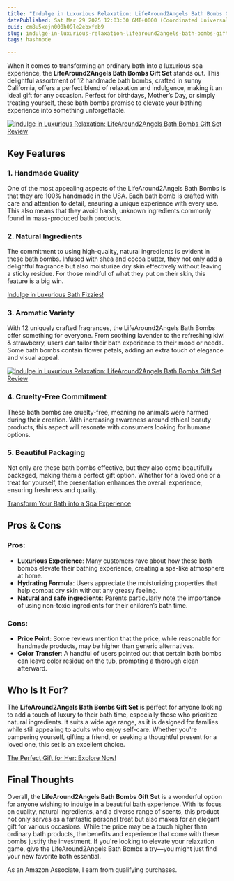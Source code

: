 ```yaml
---
title: "Indulge in Luxurious Relaxation: LifeAround2Angels Bath Bombs Gift Set Review"
datePublished: Sat Mar 29 2025 12:03:30 GMT+0000 (Coordinated Universal Time)
cuid: cm8u5xejn000h09le2ebxfeb9
slug: indulge-in-luxurious-relaxation-lifearound2angels-bath-bombs-gift-set-review
tags: hashnode

---
```


<p>When it comes to transforming an ordinary bath into a luxurious spa experience, the <strong>LifeAround2Angels Bath Bombs Gift Set</strong> stands out. This delightful assortment of 12 handmade bath bombs, crafted in sunny California, offers a perfect blend of relaxation and indulgence, making it an ideal gift for any occasion. Perfect for birthdays, Mother’s Day, or simply treating yourself, these bath bombs promise to elevate your bathing experience into something unforgettable.</p>
<a href='https://www.amazon.com/dp/B01MFGN8S5?tag=myreviews0fcb-20' target='_blank' rel='nofollow'>
<img src='https://m.media-amazon.com/images/I/717eJ3k083L._AC_SL1500_.jpg' alt='Indulge in Luxurious Relaxation: LifeAround2Angels Bath Bombs Gift Set Review' style='display: block; margin: auto; max-width: 100%; height: auto;'>
</a>
<h2>Key Features</h2>
<h3>1. <strong>Handmade Quality</strong></h3>
<p>One of the most appealing aspects of the LifeAround2Angels Bath Bombs is that they are 100% handmade in the USA. Each bath bomb is crafted with care and attention to detail, ensuring a unique experience with every use. This also means that they avoid harsh, unknown ingredients commonly found in mass-produced bath products.</p>
<h3>2. <strong>Natural Ingredients</strong></h3>
<p>The commitment to using high-quality, natural ingredients is evident in these bath bombs. Infused with shea and cocoa butter, they not only add a delightful fragrance but also moisturize dry skin effectively without leaving a sticky residue. For those mindful of what they put on their skin, this feature is a big win.</p>
<p><a href='https://www.amazon.com/dp/B01MFGN8S5?tag=myreviews0fcb-20' target='_blank' rel='nofollow'>Indulge in Luxurious Bath Fizzies!</a></p>
<h3>3. <strong>Aromatic Variety</strong></h3>
<p>With 12 uniquely crafted fragrances, the LifeAround2Angels Bath Bombs offer something for everyone. From soothing lavender to the refreshing kiwi &amp; strawberry, users can tailor their bath experience to their mood or needs. Some bath bombs contain flower petals, adding an extra touch of elegance and visual appeal.</p>
<a href='https://www.amazon.com/dp/B01MFGN8S5?tag=myreviews0fcb-20' target='_blank' rel='nofollow'>
<img src='https://m.media-amazon.com/images/I/811V5VqC+WL._AC_SL1500_.jpg' alt='Indulge in Luxurious Relaxation: LifeAround2Angels Bath Bombs Gift Set Review' style='display: block; margin: auto; max-width: 100%; height: auto;'>
</a>
<h3>4. <strong>Cruelty-Free Commitment</strong></h3>
<p>These bath bombs are cruelty-free, meaning no animals were harmed during their creation. With increasing awareness around ethical beauty products, this aspect will resonate with consumers looking for humane options.</p>
<h3>5. <strong>Beautiful Packaging</strong></h3>
<p>Not only are these bath bombs effective, but they also come beautifully packaged, making them a perfect gift option. Whether for a loved one or a treat for yourself, the presentation enhances the overall experience, ensuring freshness and quality.</p>
<p><a href='https://www.amazon.com/dp/B01MFGN8S5?tag=myreviews0fcb-20' target='_blank' rel='nofollow'>Transform Your Bath into a Spa Experience</a></p>
<h2>Pros &amp; Cons</h2>
<h3>Pros:</h3>
<ul>
<li><strong>Luxurious Experience</strong>: Many customers rave about how these bath bombs elevate their bathing experience, creating a spa-like atmosphere at home.</li>
<li><strong>Hydrating Formula</strong>: Users appreciate the moisturizing properties that help combat dry skin without any greasy feeling.</li>
<li><strong>Natural and safe ingredients</strong>: Parents particularly note the importance of using non-toxic ingredients for their children’s bath time.</li>
</ul>
<h3>Cons:</h3>
<ul>
<li><strong>Price Point</strong>: Some reviews mention that the price, while reasonable for handmade products, may be higher than generic alternatives.</li>
<li><strong>Color Transfer</strong>: A handful of users pointed out that certain bath bombs can leave color residue on the tub, prompting a thorough clean afterward.</li>
</ul>
<h2>Who Is It For?</h2>
<p>The <strong>LifeAround2Angels Bath Bombs Gift Set</strong> is perfect for anyone looking to add a touch of luxury to their bath time, especially those who prioritize natural ingredients. It suits a wide age range, as it is designed for families while still appealing to adults who enjoy self-care. Whether you're pampering yourself, gifting a friend, or seeking a thoughtful present for a loved one, this set is an excellent choice.</p>
<p><a href='https://www.amazon.com/dp/B01MFGN8S5?tag=myreviews0fcb-20' target='_blank' rel='nofollow'>The Perfect Gift for Her: Explore Now!</a></p>
<h2>Final Thoughts</h2>
<p>Overall, the <strong>LifeAround2Angels Bath Bombs Gift Set</strong> is a wonderful option for anyone wishing to indulge in a beautiful bath experience. With its focus on quality, natural ingredients, and a diverse range of scents, this product not only serves as a fantastic personal treat but also makes for an elegant gift for various occasions. While the price may be a touch higher than ordinary bath products, the benefits and experience that come with these bombs justify the investment. If you're looking to elevate your relaxation game, give the LifeAround2Angels Bath Bombs a try—you might just find your new favorite bath essential.</p>
<p>As an Amazon Associate, I earn from qualifying purchases.</p>